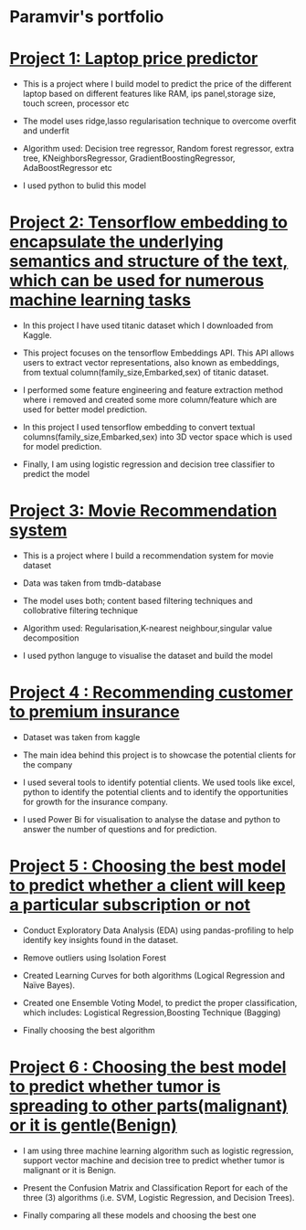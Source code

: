 # Paramvir's portfolio

# [Project 1: Laptop price predictor](https://github.com/sparambali/laptop-price-predictor)

* This is a project where I build model to predict the price of the different laptop based on different features like RAM, ips panel,storage size, touch screen, processor etc

* The model uses  ridge,lasso regularisation technique to overcome overfit and underfit

* Algorithm used: Decision tree regressor, Random forest regressor, extra tree, KNeighborsRegressor, GradientBoostingRegressor, AdaBoostRegressor etc 

* I used python to bulid this model

# [Project 2: Tensorflow embedding to encapsulate the underlying semantics and structure of the text, which  can be used for numerous machine learning tasks](https://github.com/sparambali/Tensorflow-embedding-to-convert-text-column-into-numerical)

* In this project I have used titanic dataset which I downloaded from Kaggle.

* This project focuses on the tensorflow Embeddings API. This API allows users to extract vector representations, also known as embeddings, from textual column(family_size,Embarked,sex) of titanic dataset.

* I performed some feature engineering and feature extraction method where i removed and created some more column/feature which are used for better model prediction.

* In this project I used tensorflow embedding to convert textual columns(family_size,Embarked,sex) into 3D vector space which is used for model prediction.

* Finally, I am using logistic regression and decision tree classifier to predict the model

# [Project 3: Movie Recommendation system](https://github.com/sparambali/movie-recommending-system)

* This is a project where I build a recommendation system for  movie dataset

* Data was taken from tmdb-database

* The model uses both; content based filtering techniques and collobrative filtering technique

* Algorithm used: Regularisation,K-nearest neighbour,singular value decomposition

* I  used python languge to visualise the dataset and build the model

# [Project 4 : Recommending customer to premium insurance](https://github.com/sparambali/capstone-project1)

* Dataset was taken from  kaggle

* The main idea behind this project is to showcase the potential clients for the company

* I used several tools to identify potential clients. We  used tools like excel, python to identify the potential clients and to identify the opportunities for growth for the insurance company.

* I used Power Bi  for visualisation to analyse the datase and  python to answer the number of questions and for prediction.

# [Project 5 : Choosing the best model to predict whether a client will keep a particular subscription or not](https://github.com/sparambali/wireless-churn-prediction)

* Conduct Exploratory Data Analysis (EDA) using pandas-profiling to help identify key insights found in the dataset.
 
* Remove outliers using Isolation Forest

* Created Learning Curves for both algorithms (Logical Regression and Naïve Bayes).

* Created one  Ensemble Voting Model, to predict the proper classification, which includes: Logistical Regression,Boosting Technique (Bagging)

*  Finally choosing the best algorithm

# [Project 6 : Choosing the best model to predict whether tumor is spreading to other parts(malignant) or it is gentle(Benign)](https://github.com/sparambali/illnessstudy_prediction)

* I am  using three machine learning algorithm such as logistic regression, support vector machine and decision tree to predict whether tumor is malignant or it is Benign.

* 	Present the Confusion Matrix and Classification Report for each of the three (3) algorithms (i.e. SVM, Logistic Regression, and Decision Trees).

* Finally comparing all these models and choosing the best one 










